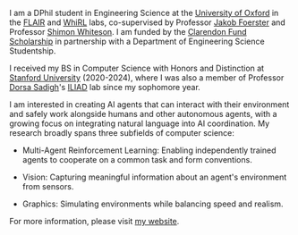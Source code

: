 I am a DPhil student in Engineering Science at the [University of Oxford](https://eng.ox.ac.uk/) in the [FLAIR](https://foersterlab.com/) and [WhiRL](https://whirl.cs.ox.ac.uk/) labs, co-supervised by Professor [Jakob Foerster](https://www.jakobfoerster.com/) and Professor [Shimon Whiteson](https://whirl.cs.ox.ac.uk/pages/people/shimon.html). I am funded by the [Clarendon Fund Scholarship](https://www.ox.ac.uk/clarendon) in partnership with a Department of Engineering Science Studentship.

I received my BS in Computer Science with Honors and Distinction at [Stanford University](https://cs.stanford.edu) (2020-2024), where I was also a member of Professor [Dorsa Sadigh](https://dorsa.fyi)'s [ILIAD](https://iliad.stanford.edu/) lab since my sophomore year.

I am interested in creating AI agents that can interact with their environment and safely work alongside humans and other autonomous agents, with a growing focus on integrating natural language into AI coordination. My research broadly spans three subfields of computer science:

- Multi-Agent Reinforcement Learning: Enabling independently trained agents to cooperate on a common task and form conventions.

- Vision: Capturing meaningful information about an agent's environment from sensors.

- Graphics: Simulating environments while balancing speed and realism.

For more information, please visit [my website](https://bsarkar321.github.io/).
